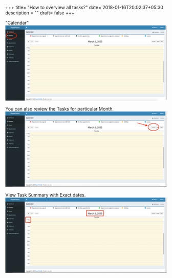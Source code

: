 +++
title= "How to overview all tasks?"
date= 2018-01-16T20:02:37+05:30
description = ""
draft= false
+++

"Calendar"
![How to overview all tasks](/images/agenda/gotoagenda.png)


You can also review the Tasks for particular Month.
![How to overview all tasks](/images/agenda/agenda_selectmonth.png)       

View Task Summary with Exact dates.
![How to overview all tasks](/images/agenda/agenda_see_all_task.png)     
